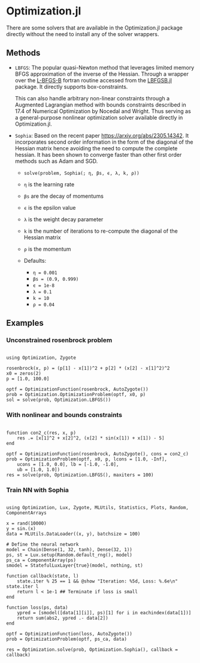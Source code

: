 # Optimization.jl

There are some solvers that are available in the Optimization.jl package directly without the need to install any of the solver wrappers.

## Methods

  - `LBFGS`: The popular quasi-Newton method that leverages limited memory BFGS approximation of the inverse of the Hessian. Through a wrapper over the [L-BFGS-B](https://users.iems.northwestern.edu/%7Enocedal/lbfgsb.html) fortran routine accessed from the [LBFGSB.jl](https://github.com/Gnimuc/LBFGSB.jl/) package. It directly supports box-constraints.
    
    This can also handle arbitrary non-linear constraints through a Augmented Lagrangian method with bounds constraints described in 17.4 of Numerical Optimization by Nocedal and Wright. Thus serving as a general-purpose nonlinear optimization solver available directly in Optimization.jl.

  - `Sophia`: Based on the recent paper https://arxiv.org/abs/2305.14342. It incorporates second order information in the form of the diagonal of the Hessian matrix hence avoiding the need to compute the complete hessian. It has been shown to converge faster than other first order methods such as Adam and SGD.
    
      + `solve(problem, Sophia(; η, βs, ϵ, λ, k, ρ))`
    
      + `η` is the learning rate
      + `βs` are the decay of momentums
      + `ϵ` is the epsilon value
      + `λ` is the weight decay parameter
      + `k` is the number of iterations to re-compute the diagonal of the Hessian matrix
      + `ρ` is the momentum
      + Defaults:
        
          * `η = 0.001`
          * `βs = (0.9, 0.999)`
          * `ϵ = 1e-8`
          * `λ = 0.1`
          * `k = 10`
          * `ρ = 0.04`

## Examples

### Unconstrained rosenbrock problem

```@example L-BFGS

using Optimization, Zygote

rosenbrock(x, p) = (p[1] - x[1])^2 + p[2] * (x[2] - x[1]^2)^2
x0 = zeros(2)
p = [1.0, 100.0]

optf = OptimizationFunction(rosenbrock, AutoZygote())
prob = Optimization.OptimizationProblem(optf, x0, p)
sol = solve(prob, Optimization.LBFGS())
```

### With nonlinear and bounds constraints

```@example L-BFGS

function con2_c(res, x, p)
    res .= [x[1]^2 + x[2]^2, (x[2] * sin(x[1]) + x[1]) - 5]
end

optf = OptimizationFunction(rosenbrock, AutoZygote(), cons = con2_c)
prob = OptimizationProblem(optf, x0, p, lcons = [1.0, -Inf],
    ucons = [1.0, 0.0], lb = [-1.0, -1.0],
    ub = [1.0, 1.0])
res = solve(prob, Optimization.LBFGS(), maxiters = 100)
```

### Train NN with Sophia

```@example Sophia

using Optimization, Lux, Zygote, MLUtils, Statistics, Plots, Random, ComponentArrays

x = rand(10000)
y = sin.(x)
data = MLUtils.DataLoader((x, y), batchsize = 100)

# Define the neural network
model = Chain(Dense(1, 32, tanh), Dense(32, 1))
ps, st = Lux.setup(Random.default_rng(), model)
ps_ca = ComponentArray(ps)
smodel = StatefulLuxLayer{true}(model, nothing, st)

function callback(state, l)
    state.iter % 25 == 1 && @show "Iteration: %5d, Loss: %.6e\n" state.iter l
    return l < 1e-1 ## Terminate if loss is small
end

function loss(ps, data)
    ypred = [smodel([data[1][i]], ps)[1] for i in eachindex(data[1])]
    return sum(abs2, ypred .- data[2])
end

optf = OptimizationFunction(loss, AutoZygote())
prob = OptimizationProblem(optf, ps_ca, data)

res = Optimization.solve(prob, Optimization.Sophia(), callback = callback)
```
